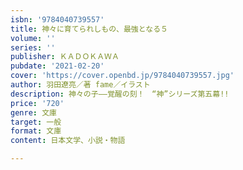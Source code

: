 ```yaml
---
isbn: '9784040739557'
title: 神々に育てられしもの、最強となる５
volume: ''
series: ''
publisher: ＫＡＤＯＫＡＷＡ
pubdate: '2021-02-20'
cover: 'https://cover.openbd.jp/9784040739557.jpg'
author: 羽田遼亮／著 fame／イラスト
description: 神々の子――覚醒の刻！　“神”シリーズ第五幕!!
price: '720'
genre: 文庫
target: 一般
format: 文庫
content: 日本文学、小説・物語

---
```

